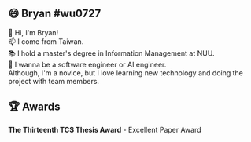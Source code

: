 ## 😄 Bryan #wu0727
👋 Hi, I'm Bryan!<br> 
📫 I come from Taiwan.<br>
📚 I hold a master's degree in Information Management at NUU.<br>
🌱 I wanna be a software engineer or AI engineer. <br>
Although, I'm a novice, but I love learning new technology and doing the project with team members.<br>

## 🏆 Awards
**The Thirteenth TCS Thesis Award** - Excellent Paper Award

<!--
**wu0727/wu0727** is a ✨ _special_ ✨ repository because its `README.md` (this file) appears on your GitHub profile.

Here are some ideas to get you started:

- 🔭 I’m currently working on ...
- 🌱 I’m currently learning ...
- 👯 I’m looking to collaborate on ...
- 🤔 I’m looking for help with ...
- 💬 Ask me about ...
- 📫 How to reach me: ...
-  Pronouns: ...
- ⚡ Fun fact: ...
-->
